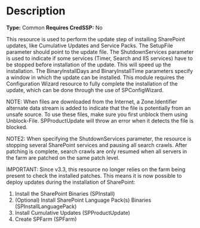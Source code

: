 # Description

**Type:** Common
**Requires CredSSP:** No

This resource is used to perform the update step of installing SharePoint
updates, like Cumulative Updates and Service Packs. The SetupFile parameter
should point to the update file. The ShutdownServices parameter is used to
indicate if some services (Timer, Search and IIS services) have to be stopped
before installation of the update. This will speed up the installation. The
BinaryInstallDays and BinaryInstallTime parameters specify a window in which
the update can be installed. This module requires the Configuration Wizard
resource to fully complete the installation of the update, which can be done
through the use of SPConfigWizard.

NOTE:
When files are downloaded from the Internet, a Zone.Identifier alternate data
stream is added to indicate that the file is potentially from an unsafe source.
To use these files, make sure you first unblock them using Unblock-File.
SPProductUpdate will throw an error when it detects the file is blocked.

NOTE2:
When specifying the ShutdownServices parameter, the resource is stopping
several SharePoint services and pausing all search crawls. After patching
is complete, search crawls are only resumed when all servers in the farm
are patched on the same patch level. 

IMPORTANT:
Since v3.3, this resource no longer relies on the farm being present to check
the installed patches. This means it is now possible to deploy updates during
the installation of SharePoint:

1. Install the SharePoint Binaries (SPInstall)
2. (Optional) Install SharePoint Language Pack(s) Binaries
   (SPInstallLanguagePack)
3. Install Cumulative Updates (SPProductUpdate)
4. Create SPFarm (SPFarm)
